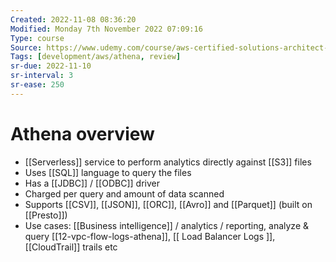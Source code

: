 ```yaml
---
Created: 2022-11-08 08:36:20
Modified: Monday 7th November 2022 07:09:16
Type: course
Source: https://www.udemy.com/course/aws-certified-solutions-architect-associate-saa-c01/?xref=E0Aed11STH4LPUQvCz0GJFABTmM=
Tags: [development/aws/athena, review]
sr-due: 2022-11-10
sr-interval: 3
sr-ease: 250
---
```


# Athena overview

- [[Serverless]] service to perform analytics directly against [[S3]] files
- Uses [[SQL]] language to query the files
- Has a [[JDBC]] / [[ODBC]] driver
- Charged per query and amount of data scanned
- Supports [[CSV]], [[JSON]], [[ORC]], [[Avro]] and [[Parquet]] (built on [[Presto]])
- Use cases: [[Business intelligence]] / analytics / reporting, analyze & query [[12-vpc-flow-logs-athena]], [[ Load Balancer Logs ]], [[CloudTrail]] trails etc

